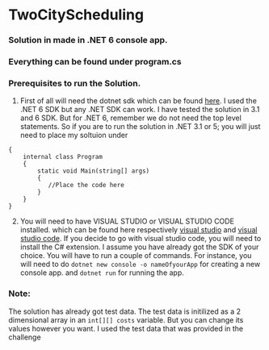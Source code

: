 # TwoCityScheduling

### Solution in made in .NET 6 console app. 
### Everything can be found under program.cs 

### Prerequisites to run the Solution. 
1. First of all will need the dotnet sdk which can be found [here](https://dotnet.microsoft.com/en-us/download). I used the .NET 6 SDK but any .NET SDK can work. 
I have tested the solution in 3.1 and 6 SDK. But for .NET 6, remember we do not need the top level statements. So if you are to run the solution in .NET 3.1 or 5; you will just need to place my soltuion under 
```namespace yournamespace
{
    internal class Program
    {
        static void Main(string[] args)
        {
           //Place the code here
        }
    }
}
```

2. You will need to have VISUAL STUDIO or VISUAL STUDIO CODE installed. which can be found here respectively [visual studio](https://visualstudio.microsoft.com/) and [visual studio code](https://code.visualstudio.com/). If you decide to go with visual studio code, you will need to install the C# extension. I assume you have already got the SDK of your choice. You will have to run a couple of commands. For instance, you will need to do `dotnet new console -o nameOfyourApp` for creating a new console app. and `dotnet run` for running the app. 

### Note: 
The solution has already got test data. The test data is initilized as a 2 dimensional array in an `int[][] costs` variable. But you can change its values however you want. I used the test data that was provided in the challenge
